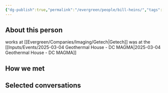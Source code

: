 ```yaml
---
{"dg-publish":true,"permalink":"/evergreen/people/bill-heins/","tags":["people"]}
---
```


## About this person
works at [[Evergreen/Companies/Imaging/Getech\|Getech]]
was at the [[Inputs/Events/2025-03-04 Geothermal House - DC MAGMA\|2025-03-04 Geothermal House - DC MAGMA]]
## How we met


## Selected conversations
